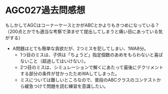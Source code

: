 # AGC027過去問感想

もしかしてAGCはコーナーケースとかがABCとかよりもきつめになっている？
（200点とかでも適当な考察で済ませて提出してしまうと痛い目にあっている気がする）

- A問題はとても簡単な貪欲だが、2つミスを犯してしまい、1WA8分。
  - 1つ目のミスは、子供は「ちょうど」指定個数のあめをもらわないと喜ばないこと（超過してはいけない）。
  - 2つ目のミスは、シミュレーションで解くにあたって最後にデクリメントする部分の条件が甘かったためWAしてしまった。
  - ミスについては難しいところなので、普段のABCクラスのコンテストから緩急つけて問題を読む練習を意識したい。

